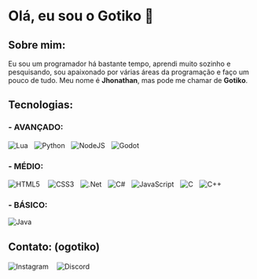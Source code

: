 # Olá, eu sou o Gotiko 👋

## Sobre mim: 
Eu sou um programador há bastante tempo, aprendi muito sozinho e pesquisando, sou apaixonado por várias áreas da programação e faço um pouco de tudo. Meu nome é **Jhonathan**, mas pode me chamar de **Gotiko**.

## Tecnologias:

### - AVANÇADO:
![Lua](https://img.shields.io/badge/lua-%232C2D72.svg?style=for-the-badge&logo=lua&logoColor=white)**ㅤ**![Python](https://img.shields.io/badge/python-3670A0?style=for-the-badge&logo=python&logoColor=ffdd54)**ㅤ**![NodeJS](https://img.shields.io/badge/node.js-6DA55F?style=for-the-badge&logo=node.js&logoColor=white)**ㅤ**![Godot](https://img.shields.io/badge/GODOT-478CBF?style=for-the-badge&logo=GodotEngine&logoColor=white)

### - MÉDIO:
![HTML5](https://img.shields.io/badge/html5-%23E34F26.svg?style=for-the-badge&logo=html5&logoColor=white)**ㅤ**  ![CSS3](https://img.shields.io/badge/css3-%231572B6.svg?style=for-the-badge&logo=css3&logoColor=white)**ㅤ**![.Net](https://img.shields.io/badge/.NET-5C2D91?style=for-the-badge&logo=.net&logoColor=white)**ㅤ**![C#](https://img.shields.io/badge/c%23-%23239120.svg?style=for-the-badge&logo=csharp&logoColor=white)**ㅤ**![JavaScript](https://img.shields.io/badge/JavaScript-323330?style=for-the-badge&logo=javascript&logoColor=F7DF1E)**ㅤ**![C](https://img.shields.io/badge/c-%2300599C.svg?style=for-the-badge&logo=c&logoColor=white)**ㅤ**![C++](https://img.shields.io/badge/c++-%2300599C.svg?style=for-the-badge&logo=c%2B%2B&logoColor=white)

### - BÁSICO:
![Java](https://img.shields.io/badge/java-%23ED8B00.svg?style=for-the-badge&logo=openjdk&logoColor=white)

## Contato: (ogotiko)
![Instagram](https://img.shields.io/badge/Instagram-E4405F?style=for-the-badge&logo=instagram&logoColor=white) **ㅤ**![Discord](https://img.shields.io/badge/Discord-7289DA?style=for-the-badge&logo=discord&logoColor=white)
